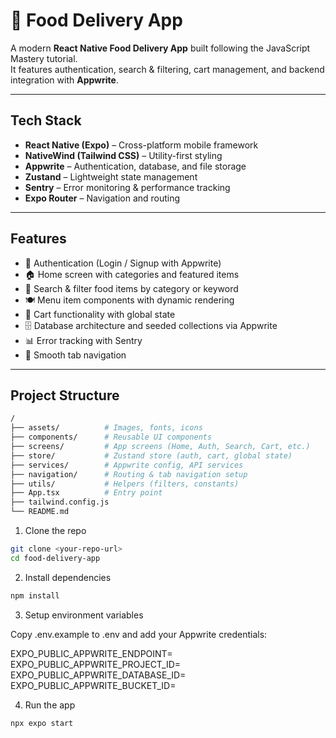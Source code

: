 # 🍔 Food Delivery App

A modern **React Native Food Delivery App** built following the JavaScript Mastery tutorial.  
It features authentication, search & filtering, cart management, and backend integration with **Appwrite**.

---

## Tech Stack

- **React Native (Expo)** – Cross-platform mobile framework  
- **NativeWind (Tailwind CSS)** – Utility-first styling  
- **Appwrite** – Authentication, database, and file storage  
- **Zustand** – Lightweight state management  
- **Sentry** – Error monitoring & performance tracking  
- **Expo Router** – Navigation and routing  

---

## Features

- 🔐 Authentication (Login / Signup with Appwrite)  
- 🏠 Home screen with categories and featured items  
- 🔎 Search & filter food items by category or keyword  
- 🍽️ Menu item components with dynamic rendering  
- 🛒 Cart functionality with global state  
- 🗄️ Database architecture and seeded collections via Appwrite  
- 📊 Error tracking with Sentry  
- 📱 Smooth tab navigation  

---

## Project Structure

```bash
/
├── assets/          # Images, fonts, icons
├── components/      # Reusable UI components
├── screens/         # App screens (Home, Auth, Search, Cart, etc.)
├── store/           # Zustand store (auth, cart, global state)
├── services/        # Appwrite config, API services
├── navigation/      # Routing & tab navigation setup
├── utils/           # Helpers (filters, constants)
├── App.tsx          # Entry point
├── tailwind.config.js
└── README.md
```

1. Clone the repo
```bash
git clone <your-repo-url>
cd food-delivery-app
```

2. Install dependencies
```bash
npm install
```

3. Setup environment variables

Copy .env.example to .env and add your Appwrite credentials:

EXPO_PUBLIC_APPWRITE_ENDPOINT=<your-endpoint>
EXPO_PUBLIC_APPWRITE_PROJECT_ID=<your-project-id>
EXPO_PUBLIC_APPWRITE_DATABASE_ID=<your-db-id>
EXPO_PUBLIC_APPWRITE_BUCKET_ID=<your-bucket-id>

4. Run the app
```bash
npx expo start
```

